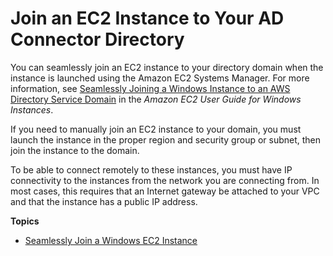 # Join an EC2 Instance to Your AD Connector Directory<a name="ad_connector_join_instance"></a>

You can seamlessly join an EC2 instance to your directory domain when the instance is launched using the Amazon EC2 Systems Manager\. For more information, see [Seamlessly Joining a Windows Instance to an AWS Directory Service Domain](http://docs.aws.amazon.com/AWSEC2/latest/WindowsGuide/ec2-join-aws-domain.html) in the *Amazon EC2 User Guide for Windows Instances*\.

If you need to manually join an EC2 instance to your domain, you must launch the instance in the proper region and security group or subnet, then join the instance to the domain\.

To be able to connect remotely to these instances, you must have IP connectivity to the instances from the network you are connecting from\. In most cases, this requires that an Internet gateway be attached to your VPC and that the instance has a public IP address\.

**Topics**
+ [Seamlessly Join a Windows EC2 Instance](ad_connector_launching_instance.md)